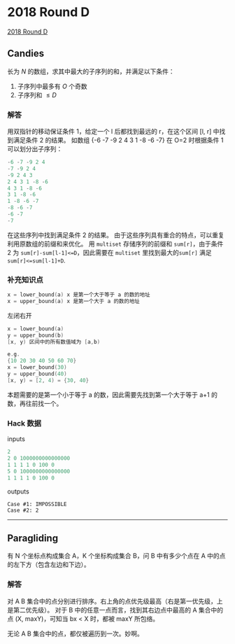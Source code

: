 # 2018 Round D
[2018 Round D](https://codingcompetitions.withgoogle.com/kickstart/round/0000000000050ee1)

## Candies
长为 $N$ 的数组，求其中最大的子序列的和，并满足以下条件：
1. 子序列中最多有 $O$ 个奇数
2. 子序列和 $\leq D$

### 解答
用双指针的移动保证条件 1，给定一个 l 后都找到最远的 r，在这个区间 [l, r] 中找到满足条件 2 的结果。
如数组 {-6 -7 -9 2 4 3 1 -8 -6 -7} 在 O=2 时根据条件 1 可以划分出子序列：
```cpp
-6 -7 -9 2 4
-7 -9 2 4
-9 2 4 3
2 4 3 1 -8 -6
4 3 1 -8 -6
3 1 -8 -6
1 -8 -6 -7
-8 -6 -7
-6 -7
-7
```
在这些序列中找到满足条件 2 的结果。
由于这些序列具有重合的特点，可以重复利用原数组的前缀和来优化。
用 `multiset` 存储序列的前缀和 `sum[r]`，由于条件 2 为 `sum[r]-sum[l-1]<=D`，因此需要在 `multiset` 里找到最大的`sum[r]` 满足 `sum[r]<=sum[l-1]+D`.


### 补充知识点
```cpp
x = lower_bound(a) x 是第一个大于等于 a 的数的地址
x = upper_bound(a) x 是第一个大于 a 的数的地址
```

左闭右开
```cpp
x = lower_bound(a)
y = upper_bound(b)
[x, y) 区间中的所有数值域为 [a,b)

e.g.
{10 20 30 40 50 60 70}
x = lower_bound(30)
y = upper_bound(40)
[x, y) = [2, 4) = {30, 40}
```

本题需要的是第一个小于等于 a 的数，因此需要先找到第一个大于等于 a+1 的数，再往前找一个。

### Hack 数据
inputs
```cpp
2
2 0 1000000000000000
1 1 1 1 0 100 0
5 0 1000000000000000
1 1 1 1 0 100 0
```
outputs
```
Case #1: IMPOSSIBLE
Case #2: 2
```

***

## Paragliding
有 N 个坐标点构成集合 A，K 个坐标构成集合 B，问 B 中有多少个点在 A 中的点的左下方（包含左边和下边）。

### 解答
对 A B 集合中的点分别进行排序。右上角的点优先级最高（右是第一优先级，上是第二优先级）。
对于 B 中的任意一点而言，找到其右边点中最高的 A 集合中的点 (X, maxY)，可知当 bx < X 时，都被 maxY 所包络。

无论 A B 集合中的点，都仅被遍历到一次。妙啊。
